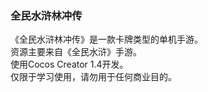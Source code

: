 ### 全民水浒林冲传
《全民水浒林冲传》是一款卡牌类型的单机手游。  
资源主要来自《全民水浒》手游。  
使用Cocos Creator 1.4开发。  
仅限于学习使用，请勿用于任何商业目的。  

